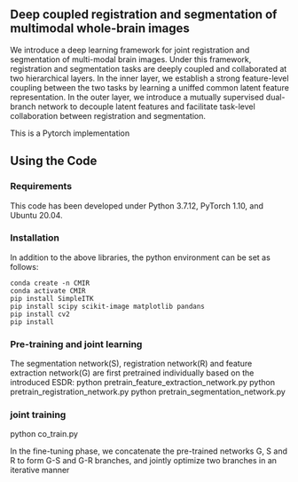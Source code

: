 





## Deep coupled registration and segmentation of multimodal whole-brain images
We introduce a deep learning framework for joint registration and segmentation of multi-modal brain images. Under this framework, registration and segmentation tasks are deeply coupled and collaborated at two hierarchical layers. In the inner layer, we establish a strong feature-level coupling between the two tasks by learning a uniffed common latent feature representation. In the outer layer, we introduce a mutually supervised dual-branch network to decouple latent features and facilitate task-level collaboration between registration and segmentation.

This is a Pytorch implementation
## Using the Code
### Requirements
This code has been developed under Python 3.7.12, PyTorch 1.10, and Ubuntu 20.04.
### Installation
In addition to the above libraries, the python environment can be set as follows:
```shell
conda create -n CMIR
conda activate CMIR
pip install SimpleITK 
pip install scipy scikit-image matplotlib pandans
pip install cv2
pip install 
```
### Pre-training and joint learning

The segmentation network(S), registration network(R) and feature extraction network(G) are first pretrained individually based on the introduced ESDR:
python pretrain_feature_extraction_network.py
python pretrain_registration_network.py
python pretrain_segmentation_network.py



### joint training
python co_train.py

In the fine-tuning phase, we concatenate the pre-trained networks G, S and R to form G-S and G-R branches, and jointly optimize two branches in an iterative manner 
